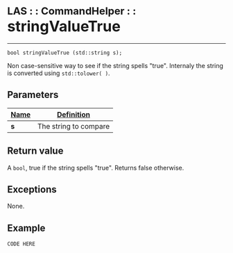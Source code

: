 # <span style="font-size:smaller;">LAS : : CommandHelper : : </span><span style="font-size:larger;">stringValueTrue</span>

***

```
bool stringValueTrue (std::string s);
```

Non case-sensitive way to see if the string spells "true". Internaly the string is converted using `std::tolower( )`.


## Parameters
| <u>Name</u>       | <u>Definition</u> |
| ----------------- | ------------- |
| **s**             | The string to compare |

## Return value
A `bool`, true if the string spells "true". Returns false otherwise.

## Exceptions
None.

## Example
```
CODE HERE
```